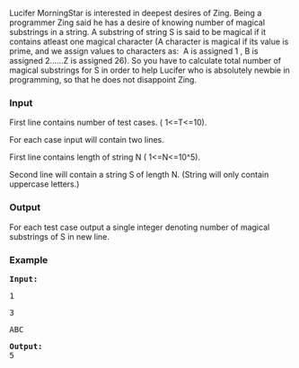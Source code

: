 <p>Lucifer MorningStar is interested in deepest desires of Zing. Being a programmer Zing said he has a desire of knowing number of magical substrings in a string. A substring of string S is said to be magical if it contains atleast one magical character (A character is magical if its value is prime, and we assign values to characters as:&nbsp; A is assigned 1 , B is assigned 2......Z is assigned 26). So you have to calculate total number of magical substrings for S in order to help Lucifer who is absolutely newbie in programming, so that he does not disappoint Zing.</p>
<h3>Input</h3>
<p>First line contains number of test cases. ( 1&lt;=T&lt;=10).</p>
<p>For each case input will contain two lines.</p>
<p>First line contains length of string N ( 1&lt;=N&lt;=10^5).</p>
<p>Second line will contain a string S of length N. (String will only contain uppercase letters.)</p>
<h3>Output</h3>
<p>For each test case output a single integer denoting number of magical substrings of S in new line.</p>
<h3>Example</h3>
<pre><strong>Input:</strong></pre>
<pre>1</pre>
<pre>3</pre>
<pre>ABC</pre>
<pre><strong>Output:</strong>
5</pre>